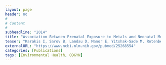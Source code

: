 ```yaml
---
layout: page
header: no
#
# Content
#
subheadline: "2014"
title: "Association Between Prenatal Exposure to Metals and Neonatal Morbidity."
teaser: "Karakis I, Sarov B, Landau D, Manor E, Yitshak-Sade M, Rotenberg M, Hershkovitz R, Grotto I, Gurevich E, Novack L.."
externalURL: "https://www.ncbi.nlm.nih.gov/pubmed/25268554"
categories: [Publications]
tags: [Environmental Health, OBGYN]
---
```

